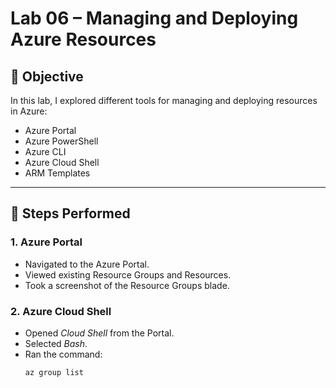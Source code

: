 # Lab 06 – Managing and Deploying Azure Resources

## 🎯 Objective
In this lab, I explored different tools for managing and deploying resources in Azure:
- Azure Portal
- Azure PowerShell
- Azure CLI
- Azure Cloud Shell
- ARM Templates

---

## 📝 Steps Performed

### 1. Azure Portal
- Navigated to the Azure Portal.
- Viewed existing Resource Groups and Resources.
- Took a screenshot of the Resource Groups blade.

### 2. Azure Cloud Shell
- Opened *Cloud Shell* from the Portal.
- Selected *Bash*.
- Ran the command:
  ```bash
  az group list
